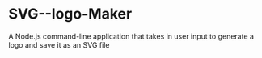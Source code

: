 # SVG--logo-Maker
A Node.js command-line application that takes in user input to generate a logo and save it as an SVG file
